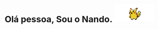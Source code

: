 <h1 align="center">Olá pessoa, Sou o Nando. <img height="60" src="https://github.com/GALSANTA/GALSANTA/blob/main/pikachu2.gif"/> </h1> 
